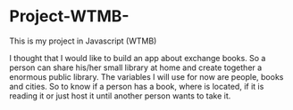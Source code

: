 # Project-WTMB-
This is my project in Javascript (WTMB) 

I thought that I would like to build an app about exchange books. So a person can share his/her small library at home and create together a enormous public library. The variables I will use for now are people, books and cities. So to know if a person has a book, where is located, if it is reading it or just host it until another person wants to take it. 
